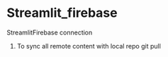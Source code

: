 # Streamlit_firebase
StreamlitFirebase connection

1. To sync all remote content with local repo
    git pull
